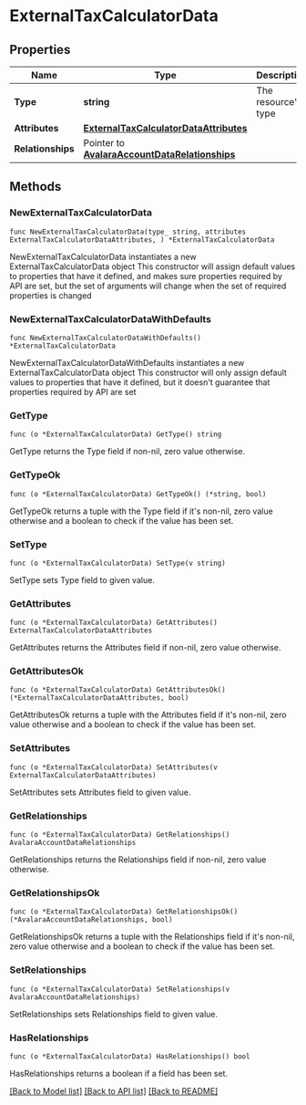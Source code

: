 # ExternalTaxCalculatorData

## Properties

Name | Type | Description | Notes
------------ | ------------- | ------------- | -------------
**Type** | **string** | The resource&#39;s type | [default to "external_tax_calculators"]
**Attributes** | [**ExternalTaxCalculatorDataAttributes**](ExternalTaxCalculatorDataAttributes.md) |  | 
**Relationships** | Pointer to [**AvalaraAccountDataRelationships**](AvalaraAccountDataRelationships.md) |  | [optional] 

## Methods

### NewExternalTaxCalculatorData

`func NewExternalTaxCalculatorData(type_ string, attributes ExternalTaxCalculatorDataAttributes, ) *ExternalTaxCalculatorData`

NewExternalTaxCalculatorData instantiates a new ExternalTaxCalculatorData object
This constructor will assign default values to properties that have it defined,
and makes sure properties required by API are set, but the set of arguments
will change when the set of required properties is changed

### NewExternalTaxCalculatorDataWithDefaults

`func NewExternalTaxCalculatorDataWithDefaults() *ExternalTaxCalculatorData`

NewExternalTaxCalculatorDataWithDefaults instantiates a new ExternalTaxCalculatorData object
This constructor will only assign default values to properties that have it defined,
but it doesn't guarantee that properties required by API are set

### GetType

`func (o *ExternalTaxCalculatorData) GetType() string`

GetType returns the Type field if non-nil, zero value otherwise.

### GetTypeOk

`func (o *ExternalTaxCalculatorData) GetTypeOk() (*string, bool)`

GetTypeOk returns a tuple with the Type field if it's non-nil, zero value otherwise
and a boolean to check if the value has been set.

### SetType

`func (o *ExternalTaxCalculatorData) SetType(v string)`

SetType sets Type field to given value.


### GetAttributes

`func (o *ExternalTaxCalculatorData) GetAttributes() ExternalTaxCalculatorDataAttributes`

GetAttributes returns the Attributes field if non-nil, zero value otherwise.

### GetAttributesOk

`func (o *ExternalTaxCalculatorData) GetAttributesOk() (*ExternalTaxCalculatorDataAttributes, bool)`

GetAttributesOk returns a tuple with the Attributes field if it's non-nil, zero value otherwise
and a boolean to check if the value has been set.

### SetAttributes

`func (o *ExternalTaxCalculatorData) SetAttributes(v ExternalTaxCalculatorDataAttributes)`

SetAttributes sets Attributes field to given value.


### GetRelationships

`func (o *ExternalTaxCalculatorData) GetRelationships() AvalaraAccountDataRelationships`

GetRelationships returns the Relationships field if non-nil, zero value otherwise.

### GetRelationshipsOk

`func (o *ExternalTaxCalculatorData) GetRelationshipsOk() (*AvalaraAccountDataRelationships, bool)`

GetRelationshipsOk returns a tuple with the Relationships field if it's non-nil, zero value otherwise
and a boolean to check if the value has been set.

### SetRelationships

`func (o *ExternalTaxCalculatorData) SetRelationships(v AvalaraAccountDataRelationships)`

SetRelationships sets Relationships field to given value.

### HasRelationships

`func (o *ExternalTaxCalculatorData) HasRelationships() bool`

HasRelationships returns a boolean if a field has been set.


[[Back to Model list]](../README.md#documentation-for-models) [[Back to API list]](../README.md#documentation-for-api-endpoints) [[Back to README]](../README.md)



